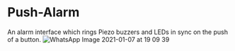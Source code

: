 # Push-Alarm
An alarm interface which rings Piezo buzzers and LEDs in sync on the push of a button. 
![WhatsApp Image 2021-01-07 at 19 09 39](https://user-images.githubusercontent.com/61172135/103899170-030e1a00-50c4-11eb-9b09-c0b045fe9788.jpeg)
